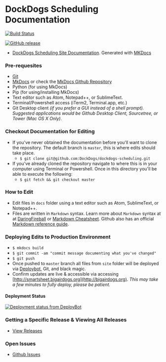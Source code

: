 # DockDogs Scheduling Documentation

[![Build Status](https://travis-ci.org/DockDogs/dockdogs-scheduling.svg?branch=master)](https://travis-ci.org/DockDogs/dockdogs-scheduling)

[![GitHub release](https://img.shields.io/github/release/DockDogs/dockdogs-scheduling.svg?style=flat-square)](https://github.com/DockDogs/dockdogs-scheduling/releases)

* [DockDogs Scheduling Site Documentation](http://smartsheet.bigairdogs.org). Generated with [MKDocs](http://mkdocs.org)

### Pre-requesites

* [Git](http://github.com)
* [MkDocs](http://mkdocs.org) or check the [MkDocs Github Repository](https://github.com/mkdocs/mkdocs/)
* Python (for using MkDocs)
* Pip (for using/installing MkDocs)
* Text editor such as Atom, Notepad++, or SublimeText.
* Terminal/Powershell access (iTerm2, Terminal.app, etc.)
* Git Desktop client _(if you prefer a GUI instead of a shell prompt). Suggested applications would be Github Desktop Client, Sourcetree, or Tower (Mac OS X Only)_.

### Checkout Documentation for Editing

* If you've never obtained the documentation before you'll want to clone the repository. The default branch is `master`, this is where edits should take place.
    * `$ git clone git@github.com:DockDogs/dockdogs-scheduling.git`
* If you've already cloned the repository navigate to where this is in your computer using Terminal or Powershell. Once in this directory you'll be able to execute the following:
    * `$ git fetch && git checkout master`

### How to Edit

* Edit files in `docs` folder using a text editor such as Atom, SublimeText, or Notepad++.
* Files are written in `Markdown` syntax. Learn more about `Markdown` syntax at at [DaringFireball](https://daringfireball.net/projects/markdown/) or [Markdown Cheatsheet](https://github.com/adam-p/markdown-here/wiki/Markdown-Cheatsheet). Github also has an official [Markdown reference guide](https://help.github.com/articles/markdown-basics/).

### Deploying Edits to Production Environment

* `$ mkdocs build`
* `$ git commit -am "commit message documenting what you've changed"`
* `$ git push`
* Once pushed to `master` branch all files from `site` folder will be deployed via [Deploybot](http://deploybot.com), Git, and black magic.
* Confirm updates are live & accessible via accessing [http://smartsheet.bigairdogs.org](http://bigairdogs.org). _This may take a few minutes to fully deploy, please be patient._


#### Deployment Status

[![Deployment status from DeployBot](https://dockdogs.deploybot.com/badge/77558059970570/58385.svg)](http://deploybot.com)

### Getting a Specific Release & Viewing All Releases

* [View Releases](https://github.com/DockDogs/dockdogs-scheduling/releases)

### Open Issues

* [Github Issues](https://github.com/brianjking/dockdogs-scheduling/issues)
